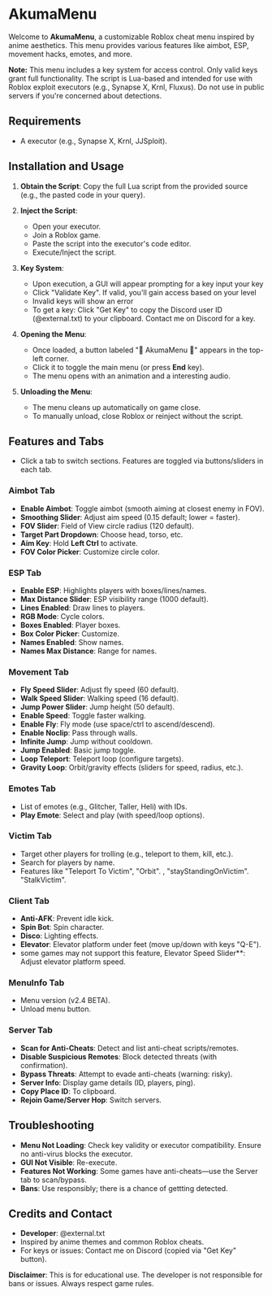 # AkumaMenu

Welcome to **AkumaMenu**, a customizable Roblox cheat menu inspired by anime aesthetics. This menu provides various features like aimbot, ESP, movement hacks, emotes, and more.

**Note:** This menu includes a key system for access control. Only valid keys grant full functionality. The script is Lua-based and intended for use with Roblox exploit executors (e.g., Synapse X, Krnl, Fluxus).
Do not use in public servers if you're concerned about detections.

## Requirements
- A executor (e.g., Synapse X, Krnl, JJSploit).

## Installation and Usage
1. **Obtain the Script**: Copy the full Lua script from the provided source (e.g., the pasted code in your query).

2. **Inject the Script**:
   - Open your executor.
   - Join a Roblox game.
   - Paste the script into the executor's code editor.
   - Execute/Inject the script.

3. **Key System**:
   - Upon execution, a GUI will appear prompting for a key input your key
   - Click "Validate Key". If valid, you'll gain access based on your level
   - Invalid keys will show an error
   - To get a key: Click "Get Key" to copy the Discord user ID (@external.txt) to your clipboard. Contact me on Discord for a key.

4. **Opening the Menu**:
   - Once loaded, a button labeled "🌸 AkumaMenu 🌸" appears in the top-left corner.
   - Click it to toggle the main menu (or press **End** key).
   - The menu opens with an animation and a interesting audio.

5. **Unloading the Menu**:
   - The menu cleans up automatically on game close.
   - To manually unload, close Roblox or reinject without the script.

## Features and Tabs
- Click a tab to switch sections. Features are toggled via buttons/sliders in each tab.

### Aimbot Tab
- **Enable Aimbot**: Toggle aimbot (smooth aiming at closest enemy in FOV).
- **Smoothing Slider**: Adjust aim speed (0.15 default; lower = faster).
- **FOV Slider**: Field of View circle radius (120 default).
- **Target Part Dropdown**: Choose head, torso, etc.
- **Aim Key**: Hold **Left Ctrl** to activate.
- **FOV Color Picker**: Customize circle color.

### ESP Tab
- **Enable ESP**: Highlights players with boxes/lines/names.
- **Max Distance Slider**: ESP visibility range (1000 default).
- **Lines Enabled**: Draw lines to players.
- **RGB Mode**: Cycle colors.
- **Boxes Enabled**: Player boxes.
- **Box Color Picker**: Customize.
- **Names Enabled**: Show names.
- **Names Max Distance**: Range for names.

### Movement Tab
- **Fly Speed Slider**: Adjust fly speed (60 default).
- **Walk Speed Slider**: Walking speed (16 default).
- **Jump Power Slider**: Jump height (50 default).
- **Enable Speed**: Toggle faster walking.
- **Enable Fly**: Fly mode (use space/ctrl to ascend/descend).
- **Enable Noclip**: Pass through walls.
- **Infinite Jump**: Jump without cooldown.
- **Jump Enabled**: Basic jump toggle.
- **Loop Teleport**: Teleport loop (configure targets).
- **Gravity Loop**: Orbit/gravity effects (sliders for speed, radius, etc.).

### Emotes Tab
- List of emotes (e.g., Glitcher, Taller, Heli) with IDs.
- **Play Emote**: Select and play (with speed/loop options).

### Victim Tab
- Target other players for trolling (e.g., teleport to them, kill, etc.).
- Search for players by name.
- Features like "Teleport To Victim", "Orbit". , "stayStandingOnVictim". "StalkVictim".

### Client Tab
- **Anti-AFK**: Prevent idle kick.
- **Spin Bot**: Spin character.
- **Disco**: Lighting effects.
- **Elevator**: Elevator platform under feet (move up/down with keys "Q-E").
- some games may not support this feature, Elevator Speed Slider**: Adjust elevator platform speed.

### MenuInfo Tab
- Menu version (v2.4 BETA).
- Unload menu button.

### Server Tab
- **Scan for Anti-Cheats**: Detect and list anti-cheat scripts/remotes.
- **Disable Suspicious Remotes**: Block detected threats (with confirmation).
- **Bypass Threats**: Attempt to evade anti-cheats (warning: risky).
- **Server Info**: Display game details (ID, players, ping).
- **Copy Place ID**: To clipboard.
- **Rejoin Game/Server Hop**: Switch servers.

## Troubleshooting
- **Menu Not Loading**: Check key validity or executor compatibility. Ensure no anti-virus blocks the executor.
- **GUI Not Visible**: Re-execute.
- **Features Not Working**: Some games have anti-cheats—use the Server tab to scan/bypass.
- **Bans**: Use responsibly; there is a chance of gettting detected.

## Credits and Contact
- **Developer**: @external.txt
- Inspired by anime themes and common Roblox cheats.
- For keys or issues: Contact me on Discord (copied via "Get Key" button).

**Disclaimer**: This is for educational use. The developer is not responsible for bans or issues. Always respect game rules.
